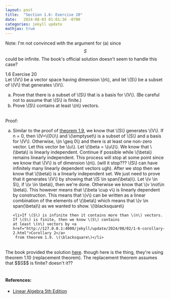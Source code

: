 ```yaml
---
layout: post
title:  "Section 1.6: Exercise 20"
date:   2024-08-03 01:01:36 -0700
categories: jekyll update
mathjax: true
---
```

Note: I'm not convinced with the argument for (a) since $$S$$ could be infinite. The book's official solution doesn't seem to handle this case?
<div class="ydiv">
1.6 Exercise 20
</div>
<div class="ybdiv">
Let \(V\) be a vector space having dimension \(n\), and let \(S\) be a subset of \(V\) that generates \(V\).
<ol style="list-style-type:lower-alpha">
	<li>Prove that there is a subset of \(S\) that is a basis for \(V\). (Be careful not to assume that \(S\) is finite.)</li>
	<li>Prove \(S\) contains at least \(n\) vectors.</li>
</ol>
</div>
<br>
Proof:
<ol style="list-style-type:lower-alpha">
	<li>Similar to the proof of <a href="http://127.0.0.1:4000/jekyll/update/2024/07/30/1-6-theorem-1.9.html">theorem 1.9</a>, we know that \(S\) generates \(V\). If n = 0, then \(V=\{0\}\) and \(\emptyset\) is a subset of \(S\) and a basis for \(V\). Otherwise, \(n \geq 0\) and there is at least one non-zero vector. Let this vector be \(u\). Let \(\beta = \{u\}\). We know that \(\beta\) is linearly independent. Continue if possible while \(\beta\) remains linearly independent. This process will stop at some point since we know that \(V\) is of dimension \(n\). (will it stop??? \(S\) can have infinitely many linearly dependent vectors ugh). After we stop then we know that \(\beta\) is a linearly independent set. We just need to prove that it generates \(V\) by showing that \(S \in span(\beta)\). Let \(v \in S\), if \(v \in \beta\), then we're done. Otherwise we know that \(v \not\in \beta\). This however means that \(\beta \cup v\) is linearly dependent by construction. This means that \(v\) can be written as a linear combination of the elements of \(\beta\) which means that \(v \in span(\beta)\) as we wanted to show. \(\blacksquare\)</li>
	
	<li>If \(S\) is infinite then it contains more than \(n\) vectors. If \(S\) is finite, then we know \(S\) contains 
	at least \(n\) vectors by <a href="http://127.0.0.1:4000/jekyll/update/2024/08/02/1-6-corollary-2.html">Corollary 2</a>
	 from theorem 1.9. \(\blacksquare\)</li>
</ol>
<br>
The book provided the solution <a href="https://media.pearsoncmg.com/aw/aw_friedberg_linearalgebra_5e/solutions/sec_1_6.html">here</a>.
though here is the thing, they're using theorem 1.10 (replacement theorem). The replacement theorem assumes that $$S$$ is finite? doesn't it?? 
<br>
<br>
<!------------------------------------------------------------------------------------>
<h4><b>References:</b></h4>
<ul>
<li><a href="https://www.amazon.com/Linear-Algebra-5th-Stephen-Friedberg/dp/0134860241/ref=tmm_hrd_swatch_0?_encoding=UTF8&qid=&sr=">Linear Algebra 5th Edition</a></li>
</ul>
























